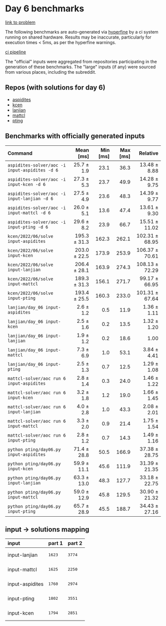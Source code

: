 # Day 6 benchmarks

[link to problem](http://adventofcode.com/2022/day/6)

The following benchmarks are auto-generated via [hyperfine](https://github.com/sharkdp/hyperfine) by a ci system running on shared hardware. Results may be inaccurate, particularly for execution times < 5ms, as per the hyperfine warnings.

[ci pipeline](http://ci.papercode.net:8080/teams/aoc2022/pipelines/aoc-compare-2022)

The "official" inputs were aggregated from repositories participating in the generation of these benchmarks. The "large" inputs (if any) were sourced from various places, including the subreddit.

## Repos (with solutions for day 6)


- [aspidites](https://github.com/aspidites/aoc2022)
- [kcen](https://github.com/kcen/AdventOfCode)
- [lanjian](https://github.com/LanJian/aoc-2022)
- [mattcl](https://github.com/mattcl/aoc2022)
- [pting](https://github.com/pting/aoc2022)

## Benchmarks with officially generated inputs
| Command | Mean [ms] | Min [ms] | Max [ms] | Relative |
|:---|---:|---:|---:|---:|
| `aspidites-solver/aoc -i input-aspidites -d 6` | 25.7 ± 1.9 | 23.1 | 36.3 | 13.48 ± 8.88 |
| `aspidites-solver/aoc -i input-kcen -d 6` | 27.3 ± 5.3 | 23.7 | 49.9 | 14.28 ± 9.75 |
| `aspidites-solver/aoc -i input-lanjian -d 6` | 27.5 ± 4.9 | 23.6 | 48.3 | 14.39 ± 9.77 |
| `aspidites-solver/aoc -i input-mattcl -d 6` | 26.0 ± 5.1 | 13.6 | 47.4 | 13.61 ± 9.30 |
| `aspidites-solver/aoc -i input-pting -d 6` | 29.6 ± 8.2 | 23.9 | 66.7 | 15.51 ± 11.02 |
| `kcen/2022/06/solve input-aspidites` | 195.3 ± 31.3 | 162.3 | 262.1 | 102.31 ± 68.95 |
| `kcen/2022/06/solve input-kcen` | 203.0 ± 22.5 | 173.9 | 253.9 | 106.37 ± 70.61 |
| `kcen/2022/06/solve input-lanjian` | 206.4 ± 28.1 | 163.9 | 274.3 | 108.13 ± 72.29 |
| `kcen/2022/06/solve input-mattcl` | 189.3 ± 31.3 | 156.1 | 271.7 | 99.17 ± 66.95 |
| `kcen/2022/06/solve input-pting` | 193.4 ± 25.5 | 160.3 | 233.0 | 101.31 ± 67.64 |
| `lanjian/day_06 input-aspidites` | 2.6 ± 1.2 | 0.5 | 11.9 | 1.36 ± 1.11 |
| `lanjian/day_06 input-kcen` | 2.5 ± 1.6 | 0.2 | 13.5 | 1.32 ± 1.20 |
| `lanjian/day_06 input-lanjian` | 1.9 ± 1.2 | 0.2 | 18.6 | 1.00 |
| `lanjian/day_06 input-mattcl` | 7.3 ± 6.9 | 1.0 | 53.1 | 3.84 ± 4.41 |
| `lanjian/day_06 input-pting` | 2.5 ± 1.3 | 0.7 | 12.5 | 1.29 ± 1.08 |
| `mattcl-solver/aoc run 6 input-aspidites` | 2.8 ± 1.4 | 0.3 | 24.0 | 1.46 ± 1.22 |
| `mattcl-solver/aoc run 6 input-kcen` | 3.2 ± 1.8 | 1.2 | 19.0 | 1.66 ± 1.45 |
| `mattcl-solver/aoc run 6 input-lanjian` | 4.0 ± 2.8 | 1.0 | 43.3 | 2.08 ± 2.01 |
| `mattcl-solver/aoc run 6 input-mattcl` | 3.3 ± 2.0 | 0.9 | 21.4 | 1.75 ± 1.54 |
| `mattcl-solver/aoc run 6 input-pting` | 2.8 ± 1.2 | 0.7 | 14.3 | 1.49 ± 1.16 |
| `python pting/day06.py input-aspidites` | 71.4 ± 28.8 | 50.5 | 166.9 | 37.38 ± 28.75 |
| `python pting/day06.py input-kcen` | 59.9 ± 11.1 | 45.6 | 111.9 | 31.39 ± 21.35 |
| `python pting/day06.py input-lanjian` | 63.3 ± 13.0 | 48.3 | 127.7 | 33.18 ± 22.75 |
| `python pting/day06.py input-mattcl` | 59.0 ± 12.9 | 45.8 | 129.5 | 30.90 ± 21.32 |
| `python pting/day06.py input-pting` | 65.7 ± 28.9 | 45.5 | 188.7 | 34.43 ± 27.16 |

## input -> solutions mapping
|input|part 1|part 2|
|:---|:---|:---|
|input-lanjian|<pre>1623</pre>|<pre>3774</pre>|
|input-mattcl|<pre>1625</pre>|<pre>2250</pre>|
|input-aspidites|<pre>1760</pre>|<pre>2974</pre>|
|input-pting|<pre>1802</pre>|<pre>3551</pre>|
|input-kcen|<pre>1794</pre>|<pre>2851</pre>|

